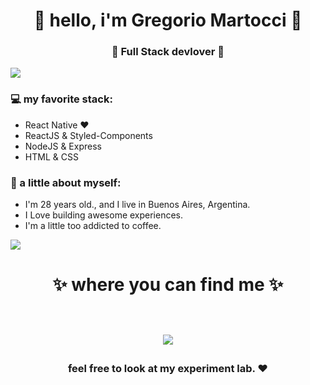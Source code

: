 <h1 align="center"> 🤩 hello, i'm Gregorio Martocci 🤩 </h1>
<h3 align="center">🚀 Full Stack devlover 🚀</h3>

<img src="https://yata-apix-a9caea66-ad78-425f-aa08-e292558ebb65.lss.locawebcorp.com.br/b7c7dbff38ae4f419c94ce8d2254b9d9.png"> 

### 💻 my favorite stack:
- React Native ❤
- ReactJS & Styled-Components
- NodeJS & Express
- HTML & CSS

### 👧 a little about myself:
- I'm 28 years old., and I live in Buenos Aires, Argentina.
- I Love building awesome experiences.
- I'm a little too addicted to coffee.

<img src="https://yata-apix-a9caea66-ad78-425f-aa08-e292558ebb65.lss.locawebcorp.com.br/b7c7dbff38ae4f419c94ce8d2254b9d9.png"> 

<h1 align="center">
✨ where you can find me ✨
  
  <p align="center"><br/>
   <a href="https://www.linkedin.com/in/gregorio-martocci-b082a71a9/">
    <img src="https://img.shields.io/badge/linkedin-erika--lopes-blue">
  </a>

</p>
</h1>

<h3 align="center"><strong> feel free to look at my experiment lab. ❤ </strong> </h3>
